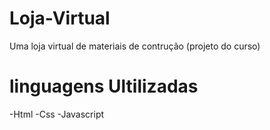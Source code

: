 # Loja-Virtual
Uma loja virtual de materiais de contrução (projeto do curso)

# linguagens Ultilizadas
-Html
-Css
-Javascript

